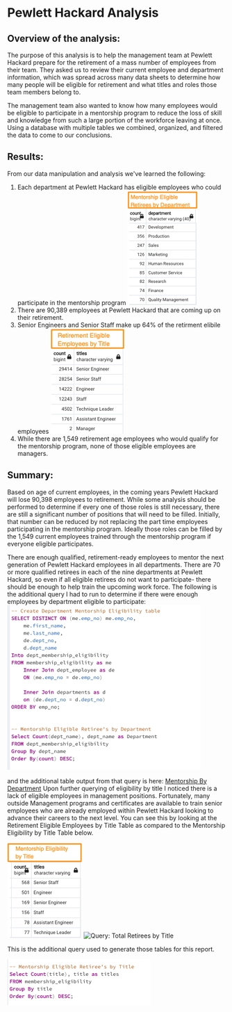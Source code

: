 # Pewlett Hackard Analysis

## Overview of the analysis: 
The purpose of this analysis is to help the management team at Pewlett Hackard prepare for the retirement of a mass number of employees from their team. They asked us to review their current employee and department information, which was spread across many data sheets to determine how many people will be eligible for retirement and what titles and roles those team members belong to.  

The management team also wanted to know how many employees would be eligible to participate in a mentorship program to reduce the loss of skill and knowledge from such a large portion of the workforce leaving at once. Using a database with multiple tables we combined, organized, and filtered the data to come to our conclusions. 

## Results:

From our data manipulation and analysis we've learned the following: 
1. Each department at Pewlett Hackard has eligible employees who could participate in the mentorship program
![Query: Mentorship Eligibility by Department](https://github.com/jmmadson/Pewlett-Hackard-Analysis/blob/main/Resources/Mentorship_Eligible_by_dept.png)
2. There are 90,389 employees at Pewlett Hackard that are coming up on their retirement. 
3. Senior Engineers and Senior Staff make up 64% of the retirment elibile employees 
![Retirement Titles](https://github.com/jmmadson/Pewlett-Hackard-Analysis/blob/main/Resources/retirement_by_title.png)
4. While there are 1,549 retirement age employees who would qualify for the mentorship program, none of those eligible employees are managers. 

## Summary: 

Based on age of current employees, in the coming years Pewlett Hackard will lose 90,398 employees to retirement. While some analysis should be performed to determine if every one of those roles is still necessary, there are still a significant number of positions that will need to be filled. Initially, that number can be reduced by not replacing the part time employees participating in the mentorship program. Ideally those roles can be filled by the 1,549 current employees trained through the mentorship program if everyone eligible participates. 

There are enough qualified, retirement-ready employees to mentor the next generation of Pewlett Hackard employees in all departments. There are 70 or more qualified retirees in each of the nine departments at Pewlett Hackard, so even if all eligible retirees do not want to participate- there should be enough to help train the upcoming work force. 
The following is the additional query I had to run to determine if there were enough employees by department eligible to participate: 
![Query: Mentorship Eligible Retirees by Department](https://github.com/jmmadson/Pewlett-Hackard-Analysis/blob/main/Resources/Dept_Query.png) 

and the additional table output from that query is here: [Mentorship By Department](https://github.com/jmmadson/Pewlett-Hackard-Analysis/blob/main/Resources/Dept_Query.png?raw=true)
Upon further querying of eligibility by title I noticed there is a lack of eligible employees in management positions. Fortunately, many outside Management programs and certificates are available to train senior employees who are already employed within Pewlett Hackard looking to advance their careers to the next level. You can see this by looking at the Retirement Eligible Employees by Title Table as compared to the Mentorship Eligibility by Title Table below. 

![Query: Mentorship Eligibility by Title](https://github.com/jmmadson/Pewlett-Hackard-Analysis/blob/main/Resources/Mentorship_By_Title.png) ![Query: Total Retirees by Title](.png)

This is the additional query used to generate those tables for this report. 

![Query: Eligibility by Title](https://github.com/jmmadson/Pewlett-Hackard-Analysis/blob/main/Resources/Mentorship_Title_Query.png)



